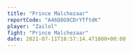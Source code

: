 ```yaml
---
title: "Prince Malchezaar"
reportCode: "A46Q8G9CDrYTftdK"
player: "Zailol"
fight: "Prince Malchezaar"
date: 2021-07-11T18:57:14.471000+00:00
---
```

